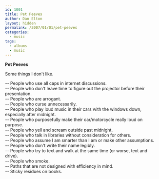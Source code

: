 ```yaml
---
id: 1001
title: Pet Peeves
author: Dan Elton
layout: hidden
permalink: /2007/01/01/pet-peeves
categories:
  - music
tags:
  - albums
  - music
---
```


**Pet Peeves**

Some things I don't like.  

-- People who use all caps in internet discussions.  
-- People who don't leave time to figure out the projector before their presentation.  
-- People who are arrogant.  
-- People who curse unnecessarily.  
-- People who play loud music in their cars with the windows down, especially after midnight.  
-- People who purposefully make their car/motorcycle really loud on purpose.  
-- People who yell and scream outside past midnight.  
-- People who talk in libraries without consideration for others.  
-- People who assume I am smarter than I am or make other assumptions.  
-- People who don't write their name legibly.  
-- People who try to text and walk at the same time (or worse, text and drive).  
-- People who smoke.  
-- Paths that are not designed with efficiency in mind.  
-- Sticky residues on books.  
